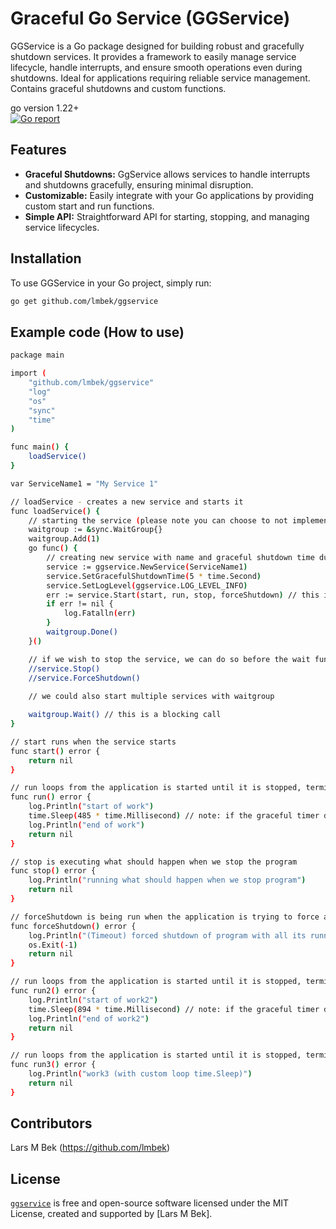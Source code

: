 # Graceful Go Service (GGService)
GGService is a Go package designed for building robust and gracefully shutdown services. It provides a framework to easily manage service lifecycle, handle interrupts, and ensure smooth operations even during shutdowns. Ideal for applications requiring reliable service management. Contains graceful shutdowns and custom functions.

go version 1.22+ <br>
[![Go report][go_report_img]][go_report_url]

## Features

- **Graceful Shutdowns:** GgService allows services to handle interrupts and shutdowns gracefully, ensuring minimal disruption.
- **Customizable:** Easily integrate with your Go applications by providing custom start and run functions.
- **Simple API:** Straightforward API for starting, stopping, and managing service lifecycles.

## Installation

To use GGService in your Go project, simply run:

```bash
go get github.com/lmbek/ggservice
```

## Example code (How to use)

```bash
package main

import (
	"github.com/lmbek/ggservice"
	"log"
	"os"
	"sync"
	"time"
)

func main() {
	loadService()
}

var ServiceName1 = "My Service 1"

// loadService - creates a new service and starts it
func loadService() {
	// starting the service (please note you can choose to not implement any of these by using nil instead)
	waitgroup := &sync.WaitGroup{}
	waitgroup.Add(1)
	go func() {
		// creating new service with name and graceful shutdown time duration
		service := ggservice.NewService(ServiceName1)
		service.SetGracefulShutdownTime(5 * time.Second)
		service.SetLogLevel(ggservice.LOG_LEVEL_INFO)
		err := service.Start(start, run, stop, forceShutdown) // this is a blocking call
		if err != nil {
			log.Fatalln(err)
		}
		waitgroup.Done()
	}()

	// if we wish to stop the service, we can do so before the wait function with a waitgroup goroutine
	//service.Stop()
	//service.ForceShutdown()
	
	// we could also start multiple services with waitgroup

	waitgroup.Wait() // this is a blocking call
}

// start runs when the service starts
func start() error {
	return nil
}

// run loops from the application is started until it is stopped, terminated or ForceShutdown (please use with time.Sleep in between frames)
func run() error {
	log.Println("start of work")
	time.Sleep(485 * time.Millisecond) // note: if the graceful timer duration is below amount of work needed to be done, it will forceExit
	log.Println("end of work")
	return nil
}

// stop is executing what should happen when we stop the program
func stop() error {
	log.Println("running what should happen when we stop program")
	return nil
}

// forceShutdown is being run when the application is trying to force a shutdown (non-gracefully)
func forceShutdown() error {
	log.Println("(Timeout) forced shutdown of program with all its running services")
	os.Exit(-1)
	return nil
}

// run loops from the application is started until it is stopped, terminated or ForceShutdown (please use with time.Sleep in between frames)
func run2() error {
	log.Println("start of work2")
	time.Sleep(894 * time.Millisecond) // note: if the graceful timer duration is below amount of work needed to be done, it will forceExit
	log.Println("end of work2")
	return nil
}

// run loops from the application is started until it is stopped, terminated or ForceShutdown (please use with time.Sleep in between frames)
func run3() error {
	log.Println("work3 (with custom loop time.Sleep)")
	return nil
}


```

## Contributors
Lars M Bek (https://github.com/lmbek)


## License
[`ggservice`][repos_url] is free and open-source software licensed under the MIT License, created and supported by [Lars M Bek]. 


<!-- Go links -->
[repos_url]: https://github.com/lmbek/ggservice
[go_version_img]: go1.22+
[go_dev_url]: https://pkg.go.dev/github.com/lmbek/ggservice
[go_report_img]: https://goreportcard.com/badge/github.com/lmbek/ggservice
[go_report_url]: https://goreportcard.com/report/github.com/lmbek/ggservice